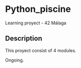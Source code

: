 # Python_piscine
Learning proyect - 42 Málaga 

## Description

This proyect consist of 4 modules.

Ongoing.
